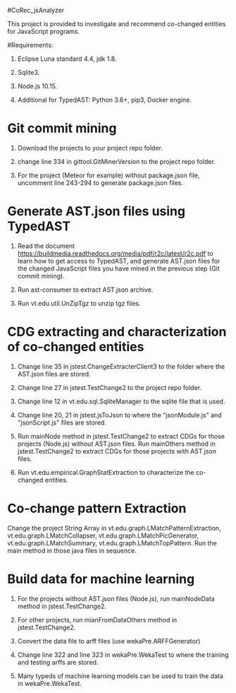 #CoRec_jsAnalyzer

This project is provided to investigate and recommend co-changed entities for JavaScript programs.

#Requirements:

1. Eclipse Luna standard 4.4, jdk 1.8.

2. Sqlite3.

3. Node.js 10.15.

4. Additional for TypedAST: Python 3.6+, pip3, Docker engine.

# Git commit mining

1. Download the projects to your project repo folder.

2. change line 334 in gittool.GitMinerVersion to the project repo folder.

3. For the project (Meteor for example) without package.json file, uncomment line 243-294 to generate package.json files.

# Generate AST.json files using TypedAST

1. Read the document https://buildmedia.readthedocs.org/media/pdf/r2c/latest/r2c.pdf to learn how to get access to TypedAST, and generate AST.json files for the changed JavaScript files you have mined in the previous step (Git commit mining).

2. Run ast-consumer to extract AST.json archive.

3. Run vt.edu.util.UnZipTgz to unzip tgz files.

# CDG extracting and characterization of co-changed entities

1. Change line 35 in jstest.ChangeExtracterClient3 to the folder where the AST.json files are stored.

2. Change line 27 in jstest.TestChange2 to the project repo folder.

3. Change line 12 in vt.edu.sql.SqliteManager to the sqlite file that is used.

4. Change line 20, 21 in jstest.jsToJson to where the "jsonModule.js" and "jsonScript.js" files are stored.

5. Run mainNode method in jstest.TestChange2 to extract CDGs for those projects (Node.js) without AST.json files. Run mainOthers method in jstest.TestChange2 to extract CDGs for those projects with AST.json files.

6. Run vt.edu.empirical.GraphStatExtraction to characterize the co-changed entities.

# Co-change pattern Extraction

Change the project String Array in vt.edu.graph.LMatchPatternExtraction, vt.edu.graph.LMatchCollapser, vt.edu.graph.LMatchPicGenerator, vt.edu.graph.LMatchSummary, vt.edu.graph.LMatchTopPattern. Run the main method in those java files in sequence.

# Build data for machine learning

1. For the projects without AST.json files (Node.js), run mainNodeData method in jstest.TestChange2.

2. For other projects, run mianFromDataOthers method in jstest.TestChange2.

3. Convert the data file to arff files (use wekaPre.ARFFGenerator)

4. Change line 322 and line 323 in wekaPre.WekaTest to where the training and testing arffs are stored.

5. Many typeds of machine learning models can be used to train the data in wekaPre.WekaTest.
